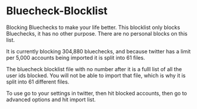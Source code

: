 # Bluecheck-Blocklist
Blocking Bluechecks to make your life better. This blocklist only blocks Bluechecks, it has no other purpose. There are no personal blocks on this list.

It is currently blocking 304,880 bluechecks, and because twitter has a limit per 5,000 accounts being imported it is split into 61 files.

The bluecheck blocklist file with no number after it is a fulll list of all the user ids blocked. You will not be able to import that file, which is why it is split into 61 different files.

To use go to your settings in twitter, then hit blocked accounts, then go to advanced options and hit import list.
